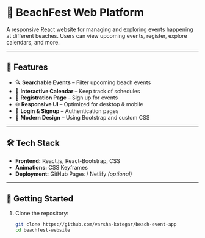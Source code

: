 # 🌊 BeachFest Web Platform

A responsive React website for managing and exploring events happening at different beaches. Users can view upcoming events, register, explore calendars, and more.



---

## 🚀 Features

- 🔍 **Searchable Events** – Filter upcoming beach events
- 📅 **Interactive Calendar** – Keep track of schedules
- 📝 **Registration Page** – Sign up for events
- 🌐 **Responsive UI** – Optimized for desktop & mobile
- 🔐 **Login & Signup** – Authentication pages
- 🎨 **Modern Design** – Using Bootstrap and custom CSS

---

## 🛠️ Tech Stack

- **Frontend:** React.js, React-Bootstrap, CSS
- **Animations:** CSS Keyframes
- **Deployment:** GitHub Pages / Netlify *(optional)*


---

## 🧪 Getting Started

1. Clone the repository:
   ```bash
   git clone https://github.com/varsha-kotegar/beach-event-app
   cd beachfest-website
